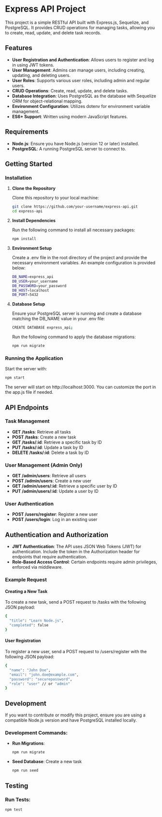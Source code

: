 # Express API Project

This project is a simple RESTful API built with Express.js, Sequelize, and PostgreSQL. It provides CRUD operations for managing tasks, allowing you to create, read, update, and delete task records.

## Features

- **User Registration and Authentication**: Allows users to register and log in using JWT tokens.
- **User Management**: Admins can manage users, including creating, updating, and deleting users.
- **User Roles**: Supports various user roles, including admin and regular users.
- **CRUD Operations**: Create, read, update, and delete tasks.
- **Database Integration**: Uses PostgreSQL as the database with Sequelize ORM for object-relational mapping.
- **Environment Configuration**: Utilizes dotenv for environment variable management.
- **ES6+ Support**: Written using modern JavaScript features.

## Requirements

- **Node.js**: Ensure you have Node.js (version 12 or later) installed.
- **PostgreSQL**: A running PostgreSQL server to connect to.

## Getting Started

### Installation

1. **Clone the Repository**

   Clone this repository to your local machine:

   ```bash
   git clone https://github.com/your-username/express-api.git
   cd express-api
   ```
   
2. **Install Dependencies**

   Run the following command to install all necessary packages:

   ```bash
   npm install
   ```
   
3. **Environment Setup**

   Create a .env file in the root directory of the project and provide the necessary environment variables. An example configuration is provided below:

   ```bash
   DB_NAME=express_api
   DB_USER=your_username
   DB_PASSWORD=your_password
   DB_HOST=localhost
   DB_PORT=5432
   ```
   
4. **Database Setup**

   Ensure your PostgreSQL server is running and create a database matching the DB_NAME value in your .env file:

   ```bash
   CREATE DATABASE express_api;
   ```
   
   Run the following command to apply the database migrations:
   ```bash
   npm run migrate
   ```

### Running the Application

Start the server with:

   ```bash
   npm start
   ```

The server will start on http://localhost:3000. You can customize the port in the app.js file if needed.

## API Endpoints

### Task Management

- **GET /tasks**: Retrieve all tasks
- **POST /tasks**: Create a new task
- **GET /tasks/:id**:  Retrieve a specific task by ID
- **PUT /tasks/:id**: Update a task by ID
- **DELETE /tasks/:id**: Delete a task by ID

### User Management (Admin Only)

- **GET /admin/users**: Retrieve all users
- **POST /admin/users**: Create a new user
- **GET /admin/users/:id**:  Retrieve a specific user by ID
- **PUT /admin/users/:id**: Update a user by ID

### User Authentication

- **POST /users/register**: Register a new user
- **POST /users/login**: Log in an existing user

## Authentication and Authorization

- **JWT Authentication**: The API uses JSON Web Tokens (JWT) for authentication. Include the token in the Authorization header for endpoints that require authentication.
- **Role-Based Access Control**: Certain endpoints require admin privileges, enforced via middleware.

### Example Request

#### Creating a New Task

To create a new task, send a POST request to /tasks with the following JSON payload:

   ```bash
   {
     "title": "Learn Node.js",
     "completed": false
   }
   ```

#### User Registration

To register a new user, send a POST request to /users/register with the following JSON payload:

   ```bash
   {
     "name": "John Doe",
     "email": "john.doe@example.com",
     "password": "securepassword",
     "role": "user" // or "admin"
   }
   ```

## Development

If you want to contribute or modify this project, ensure you are using a compatible Node.js version and have PostgreSQL installed locally.

### Development Commands:

- **Run Migrations**:
   ```bash
   npm run migrate
   ```
  
- **Seed Database**: Create a new task
   ```bash
   npm run seed
   ```

## Testing

### Run Tests:
   ```bash
   npm test
   ```
